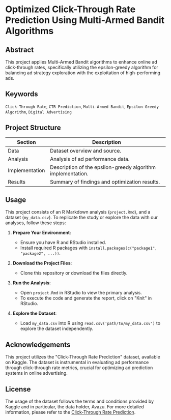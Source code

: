# Optimized Click-Through Rate Prediction Using Multi-Armed Bandit Algorithms

## Abstract
This project applies Multi-Armed Bandit algorithms to enhance online ad click-through rates, specifically utilizing the epsilon-greedy algorithm for balancing ad strategy exploration with the exploitation of high-performing ads.

## Keywords
`Click-Through Rate`, `CTR Prediction`, `Multi-Armed Bandit`, `Epsilon-Greedy Algorithm`, `Digital Advertising`

## Project Structure
| Section          | Description                                       |
|------------------|---------------------------------------------------|
| Data             | Dataset overview and source.                      |
| Analysis         | Analysis of ad performance data.                  |
| Implementation   | Description of the epsilon-greedy algorithm implementation. |
| Results          | Summary of findings and optimization results.     |

## Usage

This project consists of an R Markdown analysis (`project.Rmd`), and a dataset (`my_data.csv`). To replicate the study or explore the data with our analyses, follow these steps:

1. **Prepare Your Environment**:
   - Ensure you have R and RStudio installed.
   - Install required R packages with `install.packages(c("package1", "package2", ...))`.

2. **Download the Project Files**:
   - Clone this repository or download the files directly.

3. **Run the Analysis**:
   - Open `project.Rmd` in RStudio to view the primary analysis.
   - To execute the code and generate the report, click on "Knit" in RStudio.

4. **Explore the Dataset**:
   - Load `my_data.csv` into R using `read.csv('path/to/my_data.csv')` to explore the dataset independently.
  
## Acknowledgements

This project utilizes the "Click-Through Rate Prediction" dataset, available on Kaggle. The dataset is instrumental in evaluating ad performance through click-through rate metrics, crucial for optimizing ad prediction systems in online advertising. 

## License

The usage of the dataset follows the terms and conditions provided by Kaggle and in particular, the data holder, Avazu. For more detailed information, please refer to the [Click-Through Rate Prediction]([https://www.kaggle.com/](https://www.kaggle.com/c/avazu-ctr-prediction/overview)https://www.kaggle.com/c/avazu-ctr-prediction/overview).


